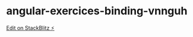 # angular-exercices-binding-vnnguh

[Edit on StackBlitz ⚡️](https://stackblitz.com/edit/angular-exercices-binding-vnnguh)